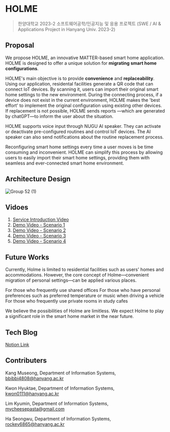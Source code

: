 # HOLME
> 한양대학교 2023-2 소프트웨어공학/인공지능 및 응용 프로젝트 (SWE / AI & Applications Project in Hanyang Univ. 2023-2)

## Proposal
We propose HOLME, an innovative MATTER-based smart home application. HOLME is designed to offer a unique solution for **migrating smart home configurations**.

HOLME's main objective is to provide **convenience** and **replaceability**. Using our application, residental facilities generate a QR code that can connect IoT devices. By scanning it, users can import their original smart home settings to the new environment. During the connecting process, if a device does not exist in the current environment, HOLME makes the 'best effort' to implement the original configuration using existing other devices. If replacement is not possible, HOLME sends reports —which are generated by chatGPT—to inform the user about the situation.

HOLME supports voice input through NUGU AI speaker. They can activate or deactivate pre-configured routines and control IoT devices. The AI speaker can also send notifications about the routine replacement process.

Reconfiguring smart home settings every time a user moves is be time consuming and inconvenient. HOLME can simplify this process by allowing users to easily import their smart home settings, providing them with seamless and ever-connected smart home environment.

## Architecture Design
![Group 52 (1)](https://github.com/PROJECT-HOLME/.github/assets/68896078/5a2d7aa7-7c25-45a2-96dc-b0310b4e9831)

## Vidoes
1. [Service Introduction Video](https://www.youtube.com/watch?v=HlD644ya8SU)
2. [Demo Video - Scenario 1](https://www.youtube.com/watch?v=pzDz38TnGOU)
3. [Demo Video - Scenario 2](https://www.youtube.com/watch?v=22ej_bSvGUQ)
4. [Demo Video - Scenario 3](https://www.youtube.com/watch?v=HAMdBwbT-m0)
5. [Demo Video - Scenario 4](https://www.youtube.com/watch?v=oNb0_ROaePk)

## Future Works
Currently, Holme is limited to residential facilities such as users' homes and accommodations. However, the core concept of Holme—convenient migration of personal settings—can be applied various places.

For those who frequently use shared offices
For those who have personal preferences such as preferred temperature or music when driving a vehicle
For those who frequently use private rooms in study cafes

We believe the possibilities of Holme are limitless. We expect Holme to play a significant role in the smart home market in the near future.

## Tech Blog
[Notion Link](https://flame-sun-524.notion.site/HOLME-d41cf1a8e87b4c71b638a93c58ca63f2)

## Contributers
Kang Museong, Department of Information Systems, bbibbi4808@hanyang.ac.kr

Kwon Hyuktae, Department of Information Systems, kwon0111@hanyang.ac.kr

Lim Kyumin, Department of Information Systems, mycheesepasta@gmail.com

Ha Seongwu, Department of Information Systems, rockey6865@hanyang.ac.kr
